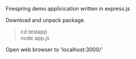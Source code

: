 
 Firespring demo applicication written in express.js

 Download and unpack package. 
 
 > cd testapp  
 > node app.js

 Open web browser to 'localhost:3000/'
